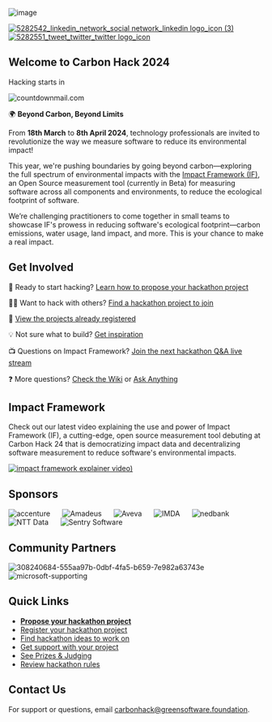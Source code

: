 ![image](https://github.com/Green-Software-Foundation/hack/assets/20337337/f7a0f478-e5ad-4d5c-bb5d-395426e2a42a)

[![5282542_linkedin_network_social network_linkedin logo_icon (3)](https://github.com/Green-Software-Foundation/hack/assets/11027021/91f684ab-31bd-4834-9802-c353eea8cc22)](https://www.linkedin.com/company/green-software-foundation/)
[![5282551_tweet_twitter_twitter logo_icon](https://github.com/Green-Software-Foundation/hack/assets/11027021/8b6dfd31-02b1-4115-a05c-3116f5af3d1e)](https://twitter.com/gsfcommunity)

## Welcome to Carbon Hack 2024

Hacking starts in

<img src="http://i.countdownmail.com/31m3av.gif" border="0" alt="countdownmail.com"/>

🌍 **Beyond Carbon, Beyond Limits**

From **18th March** to **8th April 2024**, technology professionals are invited to revolutionize the way we measure software to reduce its environmental impact! 

This year, we're pushing boundaries by going beyond carbon—exploring the full spectrum of environmental impacts with the [Impact Framework (IF)](https://if.greensoftware.foundation/), an Open Source measurement tool (currently in Beta) for measuring software across all components and environments, to reduce the ecological footprint of software.

We’re challenging practitioners to come together in small teams to showcase IF's prowess in reducing software's ecological footprint—carbon emissions, water usage, land impact, and more. This is your chance to make a real impact.

## Get Involved

🚀 Ready to start hacking? [Learn how to propose your hackathon project](https://github.com/Green-Software-Foundation/hack/wiki/Participant-Guide#i-want-to-lead-a-hackathon-project)

🧑‍💻 Want to hack with others? [Find a hackathon project to join](https://github.com/Green-Software-Foundation/hack/wiki/Participant-Guide#i-want-to-join-a-hackathon-project)

🚧 [View the projects already registered](https://github.com/Green-Software-Foundation/hack/issues)

💡 Not sure what to build? [Get inspiration](https://github.com/Green-Software-Foundation/hack/discussions/categories/develop-an-idea)

📺 Questions on Impact Framework? [Join the next hackathon Q&A live stream](https://grnsft.org/hack/live/github)

❓ More questions? [Check the Wiki](https://github.com/Green-Software-Foundation/hack/wiki) or [Ask Anything](https://github.com/Green-Software-Foundation/hack/discussions/categories/ask-anything)

## Impact Framework

Check out our latest video explaining the use and power of Impact Framework (IF), a cutting-edge, open source measurement tool debuting at Carbon Hack 24 that is democratizing impact data and decentralizing software measurement to reduce software's environmental impacts.

[![impact framework explainer video)](https://github.com/Green-Software-Foundation/hack/assets/11027021/541b9e21-85ab-47ab-8d43-c8e2111408a7)](https://www.youtube.com/watch?v=msk-55owTeM)

## Sponsors

![accenture](https://github.com/Green-Software-Foundation/hack/assets/11027021/6fd00c6a-e04b-4bba-abaf-23c61b1c33ab)&nbsp;&nbsp;&nbsp;&nbsp;&nbsp;
![Amadeus](https://github.com/Green-Software-Foundation/hack/assets/11027021/f1adcd5f-b4a2-40f2-a7dc-dd14e026ee6e)&nbsp;&nbsp;&nbsp;&nbsp;&nbsp;
![Aveva](https://github.com/Green-Software-Foundation/hack/assets/11027021/0fe4278a-1404-4788-aa13-bb2bc80df122)&nbsp;&nbsp;&nbsp;&nbsp;&nbsp;
![IMDA](https://github.com/Green-Software-Foundation/hack/assets/11027021/f7c7dae4-4c7b-4186-b7d9-ce572dd70539)&nbsp;&nbsp;&nbsp;&nbsp;&nbsp;
![nedbank](https://github.com/Green-Software-Foundation/hack/assets/11027021/00a04999-b2b5-47e1-8d92-ef88e070c3ea)&nbsp;&nbsp;&nbsp;&nbsp;&nbsp;
![NTT Data](https://github.com/Green-Software-Foundation/hack/assets/11027021/efd28da8-a0cc-4181-8582-9a252957df9a)&nbsp;&nbsp;&nbsp;&nbsp;&nbsp;
![Sentry Software](https://github.com/Green-Software-Foundation/hack/assets/11027021/e5bf0d65-9ba5-4d3e-be37-10bfb5671470)

## Community Partners

![308240684-555aa97b-0dbf-4fa5-b659-7e982a63743e](https://github.com/Green-Software-Foundation/hack/assets/11027021/a915b641-f7bc-46e8-aca9-09f2daeca601)&nbsp;&nbsp;&nbsp;&nbsp;&nbsp;
![microsoft-supporting](https://github.com/Green-Software-Foundation/hack/assets/11027021/d45e6f38-0b74-498a-a811-f501ae5a9d1e)

## Quick Links

* **[Propose your hackathon project](https://github.com/Green-Software-Foundation/hack/issues/new?labels=draft&projects=Green-Software-Foundation%2Fprojects%2F47&template=hackathon-project.yml&title=%5BYour+project+name%5D)**
* [Register your hackathon project](https://hack.greensoftware.foundation/register)
* [Find hackathon ideas to work on](https://github.com/Green-Software-Foundation/hack/discussions/categories/develop-an-idea)
* [Get support with your project](https://github.com/Green-Software-Foundation/hack/discussions/categories/project-support)
* [See Prizes & Judging](https://github.com/Green-Software-Foundation/hack/wiki/Prizes)
* [Review hackathon rules](https://github.com/Green-Software-Foundation/hack/wiki/Rules-and-Terms)

## Contact Us

For support or questions, email carbonhack@greensoftware.foundation.
